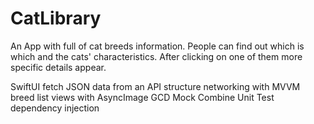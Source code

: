# CatLibrary

An App with full of cat breeds information.
People can find out which is which and the cats' characteristics.
After clicking on one of them more specific details appear.

SwiftUI
fetch JSON data from an API
structure networking with MVVM
breed list views with AsyncImage
GCD
Mock
Combine
Unit Test
dependency injection
